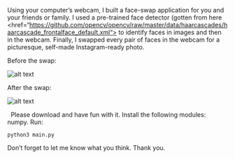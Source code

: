 Using your computer’s webcam, I built a face-swap application for you and your friends or family. I used a pre-trained face detector (gotten from here <href=“https://github.com/opencv/opencv/raw/master/data/haarcascades/haarcascade_frontalface_default.xml“> to identify faces in images and then in the webcam. Finally, I swapped every pair of faces in the webcam for a picturesque, self-made Instagram-ready photo.

Before the swap:

![alt text](img/before.png)


After the swap:

![alt text](img/after.png)


  Please download and have fun with it. Install the following modules: numpy. Run: 

```python3 main.py``` 

Don’t forget to let me know what you think. Thank you.